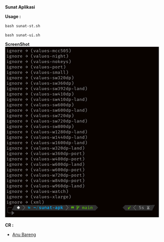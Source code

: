 **Sunat Aplikasi**

**Usage :**
```
bash sunat-st.sh
```
```
bash sunat-ui.sh
```

**ScreenShot**
![SS](https://github.com/donydaily/sunat-apk/blob/main/images/ScreenShot.png)


**CR :**
+ [Anu Bareng](https://t.me/anubareng)
